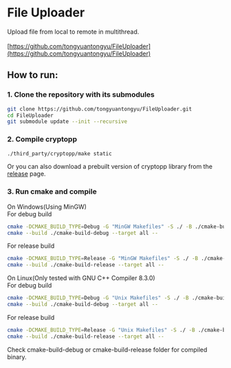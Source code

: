 # File Uploader

Upload file from local to remote in multithread.<br/><br/>
[https://github.com/tongyuantongyu/FileUploader](https://github.com/tongyuantongyu/FileUploader)

## How to run:
### 1. Clone the repository with its submodules
```bash
git clone https://github.com/tongyuantongyu/FileUploader.git
cd FileUploader
git submodule update --init --recursive
```
### 2. Compile cryptopp
```bash
./third_party/cryptopp/make static
```
Or you can also download a prebuilt version of cryptopp library from the 
[release](https://github.com/tongyuantongyu/FileUploader/releases) page.<br/>

### 3. Run cmake and compile<br/>
On Windows(Using MinGW)<br/>
For debug build
```bash
cmake -DCMAKE_BUILD_TYPE=Debug -G "MinGW Makefiles" -S ./ -B ./cmake-build-debug/
cmake --build ./cmake-build-debug --target all --
```
For release build
```bash
cmake -DCMAKE_BUILD_TYPE=Release -G "MinGW Makefiles" -S ./ -B ./cmake-build-release/
cmake --build ./cmake-build-release --target all --
```
On Linux(Only tested with GNU C++ Compiler 8.3.0)<br/>
For debug build
```bash
cmake -DCMAKE_BUILD_TYPE=Debug -G "Unix Makefiles" -S ./ -B ./cmake-build-debug/
cmake --build ./cmake-build-debug --target all --
```
For release build
```bash
cmake -DCMAKE_BUILD_TYPE=Release -G "Unix Makefiles" -S ./ -B ./cmake-build-release/
cmake --build ./cmake-build-release --target all --
```
Check cmake-build-debug or cmake-build-release folder for compiled binary.
